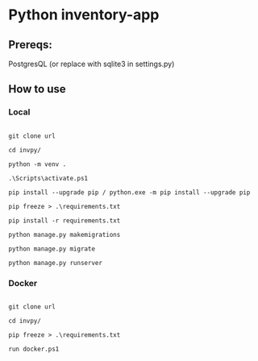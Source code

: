 # Python inventory-app

## Prereqs:

PostgresQL (or replace with sqlite3 in settings.py)

## How to use

### Local

```

git clone url

cd invpy/

python -m venv .

.\Scripts\activate.ps1

pip install --upgrade pip / python.exe -m pip install --upgrade pip

pip freeze > .\requirements.txt

pip install -r requirements.txt

python manage.py makemigrations

python manage.py migrate

python manage.py runserver

```

### Docker

```

git clone url

cd invpy/

pip freeze > .\requirements.txt

run docker.ps1

```
